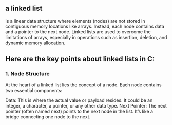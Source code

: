## a linked list
is a linear data structure where elements (nodes) are not stored in contiguous memory locations like arrays. Instead, each node contains data and a pointer to the next node. Linked lists are used to overcome the limitations of arrays, especially in operations such as insertion, deletion, and dynamic memory allocation.

## Here are the key points about linked lists in C:


### 1. Node Structure
At the heart of a linked list lies the concept of a node. Each node contains two essential components:

Data: This is where the actual value or payload resides. It could be an integer, a character, a pointer, or any other data type.
Next Pointer: The next pointer (often named next) points to the next node in the list. It’s like a bridge connecting one node to the next.
